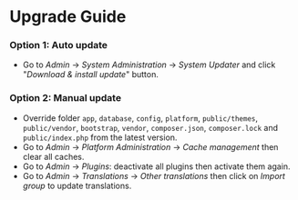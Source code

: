 # Upgrade Guide

### Option 1: Auto update
  - Go to _Admin_ -> _System Administration_ -> _System Updater_ and click "_Download & install update_" button.

### Option 2: Manual update
  - Override folder `app`, `database`, `config`, `platform`, `public/themes`, `public/vendor`, `bootstrap`, `vendor`, `composer.json`, `composer.lock` and `public/index.php` from the latest version.
  - Go to _Admin_ -> _Platform Administration_ -> _Cache management_ then clear all caches.
  - Go to _Admin_ -> _Plugins_: deactivate all plugins then activate them again.
  - Go to _Admin_ -> _Translations_ -> _Other translations_ then click on _Import group_ to update translations.
